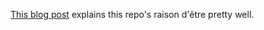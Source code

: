 
[This blog post](http://www.onthelambda.com/2014/10/23/why-is-my-os-x-yosemite-install-taking-so-long-an-analysis)
explains this repo's raison d'être pretty well.
